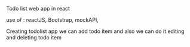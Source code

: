 Todo list web app in react

use of :
  reactJS,
  Bootstrap,
  mockAPI,
  
  
 Creating todolist app we can add todo item and also we can do it editing and deleting todo item
 
 
